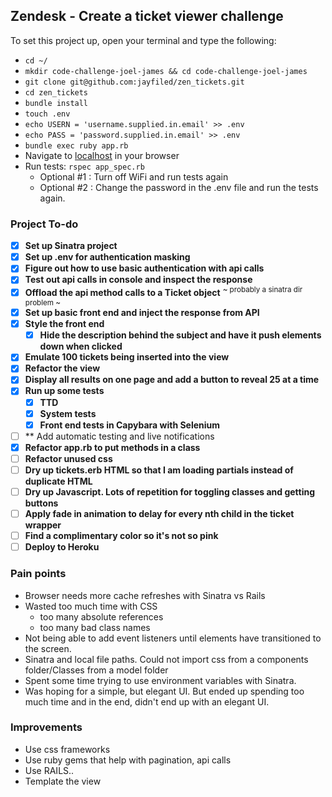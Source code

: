## Zendesk - Create a ticket viewer challenge

To set this project up, open your terminal and type the following:

- `cd ~/`
- `mkdir code-challenge-joel-james && cd code-challenge-joel-james`
- `git clone git@github.com:jayfiled/zen_tickets.git`
- `cd zen_tickets`
- `bundle install`
- `touch .env`
- `echo USERN = 'username.supplied.in.email' >> .env`
- `echo PASS = 'password.supplied.in.email' >> .env`
- `bundle exec ruby app.rb`
- Navigate to [localhost](http://localhost:4567/) in your browser
- Run tests: `rspec app_spec.rb`
  - Optional #1 : Turn off WiFi and run tests again
  - Optional #2 : Change the password in the .env file and run the tests again.



### Project To-do
- [x] **Set up Sinatra project**
- [x] **Set up .env for authentication masking**
- [x] **Figure out how to use basic authentication with api calls**
- [x] **Test out api calls in console and inspect the response**
- [x] **Offload the api method calls to a Ticket object** <sup>~ probably a sinatra dir problem ~</sup>
- [x] **Set up basic front end and inject the response from API**
- [x] **Style the front end**
  - [x] **Hide the description behind the subject and have it push elements down when clicked**
- [x] **Emulate 100 tickets being inserted into the view**
- [x] **Refactor the view**
- [x] **Display all results on one page and add a button to reveal 25 at a time**
- [x] **Run up some tests**
  - [x] **TTD**
  - [x] **System tests**
  - [x] **Front end tests in Capybara with Selenium**
- [ ] ** Add automatic testing and live notifications
- [x] **Refactor app.rb to put methods in a class**
- [ ] **Refactor unused css**
- [ ] **Dry up tickets.erb HTML so that I am loading partials instead of duplicate HTML**
- [ ] **Dry up Javascript.  Lots of repetition for toggling classes and getting buttons**
- [ ] **Apply fade in animation to delay for every nth child in the ticket wrapper**
- [ ] **Find a complimentary color so it's not so pink**
- [ ] **Deploy to Heroku**

### Pain points
- Browser needs more cache refreshes with Sinatra vs Rails
- Wasted too much time with CSS
  - too many absolute references
  - too many bad class names
- Not being able to add event listeners until elements have transitioned to the screen.
- Sinatra and local file paths.  Could not import css from a components folder/Classes from a model folder
- Spent some time trying to use environment variables with Sinatra.
- Was hoping for a simple, but elegant UI.  But ended up spending too much time and in the end, didn't end up with an elegant UI.

### Improvements

  - Use css frameworks
  - Use ruby gems that help with pagination, api calls
  - Use RAILS..
  - Template the view
